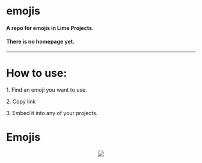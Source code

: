<h1>emojis</h1>
<h4>A repo for <strong>emojis</strong> in Lime Projects.</h4>
<h4>There is no homepage yet.</h4>
<hr>
<h1>How to use:</h1>
<div>
  <p>1. Find an emoji you want to use.</p>
  <p>2. Copy link</p>
  <p>3. Embed it into any of your projects.</p>
</div>
<h1>Emojis</h1>
<div align="center">
  <img src="./emojis.svg">
</div>
